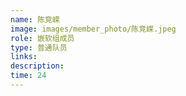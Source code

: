 ```yaml
---
name: 陈竞嵘
image: images/member_photo/陈竞嵘.jpeg
role: 嵌软组成员
type: 普通队员
links:
description:
time: 24
---
```

